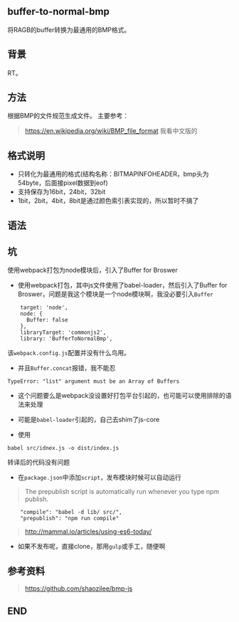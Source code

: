 ## buffer-to-normal-bmp
将RAGB的buffer转换为最通用的BMP格式。

## 背景
RT。

## 方法
根据BMP的文件规范生成文件。
主要参考：
>https://en.wikipedia.org/wiki/BMP_file_format
我看中文版的

## 格式说明
* 只转化为最通用的格式(结构名称：BITMAPINFOHEADER，bmp头为54byte，后面接pixel数据到eof)
* 支持保存为16bit，24bit，32bit
* 1bit，2bit，4bit，8bit是通过颜色索引表实现的，所以暂时不搞了

## 语法

## 坑
使用webpack打包为node模块后，引入了Buffer for Broswer
* 使用webpack打包，其中js文件使用了babel-loader，然后引入了Buffer for Broswer，问题是我这个模块是一个node模块啊，我没必要引入`Buffer`
```
    target: 'node',
    node: {
      Buffer: false
    },
    libraryTarget: 'commonjs2',
    library: 'BufferToNormalBmp',
```
该`webpack.config.js`配置并没有什么鸟用。

* 并且`Buffer.concat`报错，我不能忍
```
TypeError: "list" argument must be an Array of Buffers
```

* 这个问题要么是webpack没设置好打包平台引起的，也可能可以使用排除的语法来处理

* 可能是`babel-loader`引起的，自己去shim了js-core

* 使用
```
babel src/idnex.js -o dist/index.js
```
转译后的代码没有问题

* 在`package.json`中添加`script`，发布模块时候可以自动运行
>The prepublish script is automatically run whenever you type npm publish.
```
    "compile": "babel -d lib/ src/",
    "prepublish": "npm run compile"
```
>http://mammal.io/articles/using-es6-today/

* 如果不发布呢，直接clone，那用`gulp`或手工，随便啊

## 参考资料
>https://github.com/shaozilee/bmp-js

## END
